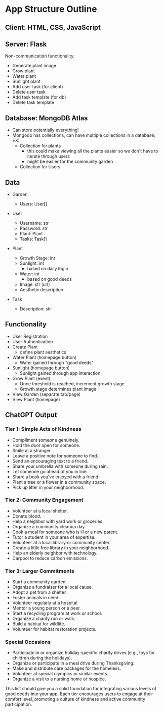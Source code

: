 # App Structure Outline

## Client: HTML, CSS, JavaScript

## Server: Flask
Non-communication functionality:
- Generate plant image
- Grow plant
- Water plant
- Sunlight plant
- Add user task (for client)
- Delete user task
- Add task template (for db)
- Delete task template

## Database: MongoDB Atlas
- Can store potentially everything!
- Mongodb has collections, can have multiple collections in a database: EX: 
    - Collection for plants
        - this could make viewing all the plants easier so we don't have to iterate through users
        - might be easier for the community garden
    - Collection for Users 


## Data
- Garden
    - Users: User[]

- User
    - Username: str
    - Password: str
    - Plant: Plant
    - Tasks: Task[]

- Plant
    - Growth Stage: int
    - Sunlight: int
        - based on daily login
    - Water: int
        - based on good deeds
    - Image: str (url)
    - Aesthetic description

- Task
    - Description: str

## Functionality
- User Registration
- User Authentication
- Create Plant
    - define plant aesthetics
- Water Plant (homepage button)
    - Water gained through "good deeds"
- Sunlight (homepage button)
    - Sunlight gained through app interaction
- Grow Plant (event)
    - Once threshold is reached, increment growth stage
    - Growth stage determines plant image
- View Garden (separate tab/page)
- View Plant (homepage)

## ChatGPT Output 
### Tier 1: Simple Acts of Kindness
- Compliment someone genuinely.
- Hold the door open for someone.
- Smile at a stranger.
- Leave a positive note for someone to find.
- Send an encouraging text to a friend.
- Share your umbrella with someone during rain.
- Let someone go ahead of you in line.
- Share a book you've enjoyed with a friend.
- Plant a tree or a flower in a community space.
- Pick up litter in your neighborhood.

### Tier 2: Community Engagement
- Volunteer at a local shelter.
- Donate blood.
- Help a neighbor with yard work or groceries.
- Organize a community cleanup day.
- Cook a meal for someone who is ill or a new parent.
- Tutor a student in your area of expertise.
- Volunteer at a local library or community center.
- Create a little free library in your neighborhood.
- Help an elderly neighbor with technology.
- Carpool to reduce carbon emissions.

### Tier 3: Larger Commitments
- Start a community garden.
- Organize a fundraiser for a local cause.
- Adopt a pet from a shelter.
- Foster animals in need.
- Volunteer regularly at a hospital.
- Mentor a young person or a peer.
- Start a recycling program at work or school.
- Organize a charity run or walk.
- Build a habitat for wildlife.
- Volunteer for habitat restoration projects.

### Special Occasions
- Participate in or organize holiday-specific charity drives (e.g., toys for children during the holidays).
- Organize or participate in a meal drive during Thanksgiving.
- Make and distribute care packages for the homeless.
- Volunteer at special olympics or similar events.
- Organize a visit to a nursing home or hospice.

This list should give you a solid foundation for integrating various levels of good deeds into your app. Each tier encourages users to engage at their comfort level, promoting a culture of kindness and active community participation.
